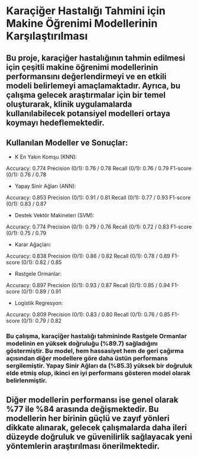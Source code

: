 # Karaçiğer Hastalığı Tahmini için Makine Öğrenimi Modellerinin Karşılaştırılması

## Bu proje, karaçiğer hastalığının tahmin edilmesi için çeşitli makine öğrenimi modellerinin performansını değerlendirmeyi ve en etkili modeli belirlemeyi amaçlamaktadır. Ayrıca, bu çalışma gelecek araştırmalar için bir temel oluşturarak, klinik uygulamalarda kullanılabilecek potansiyel modelleri ortaya koymayı hedeflemektedir.

## Kullanılan Modeller ve Sonuçlar:

- K En Yakın Komşu (KNN):

Accuracy: 0.774
Precision (0/1): 0.76 / 0.78
Recall (0/1): 0.76 / 0.79
F1-score (0/1): 0.76 / 0.78

- Yapay Sinir Ağları (ANN):

Accuracy: 0.853
Precision (0/1): 0.91 / 0.81
Recall (0/1): 0.77 / 0.93
F1-score (0/1): 0.83 / 0.87

- Destek Vektör Makineleri (SVM):

Accuracy: 0.774
Precision (0/1): 0.79 / 0.76
Recall (0/1): 0.72 / 0.83
F1-score (0/1): 0.75 / 0.79

- Karar Ağaçları:

Accuracy: 0.838
Precision (0/1): 0.86 / 0.82
Recall (0/1): 0.78 / 0.89
F1-score (0/1): 0.82 / 0.85

- Rastgele Ormanlar:

Accuracy: 0.897
Precision (0/1): 0.93 / 0.87
Recall (0/1): 0.85 / 0.94
F1-score (0/1): 0.89 / 0.91

- Logistik Regresyon:

Accuracy: 0.809
Precision (0/1): 0.83 / 0.80
Recall (0/1): 0.76 / 0.85
F1-score (0/1): 0.79 / 0.82

### Bu çalışma, karaçiğer hastalığı tahmininde Rastgele Ormanlar modelinin en yüksek doğruluğu (%89.7) sağladığını göstermiştir. Bu model, hem hassasiyet hem de geri çağırma açısından diğer modellere göre daha üstün performans sergilemiştir. Yapay Sinir Ağları da (%85.3) yüksek bir doğruluk elde etmiş olup, ikinci en iyi performans gösteren model olarak belirlenmiştir.

## Diğer modellerin performansı ise genel olarak %77 ile %84 arasında değişmektedir. Bu modellerin her birinin güçlü ve zayıf yönleri dikkate alınarak, gelecek çalışmalarda daha ileri düzeyde doğruluk ve güvenilirlik sağlayacak yeni yöntemlerin araştırılması önerilmektedir.

